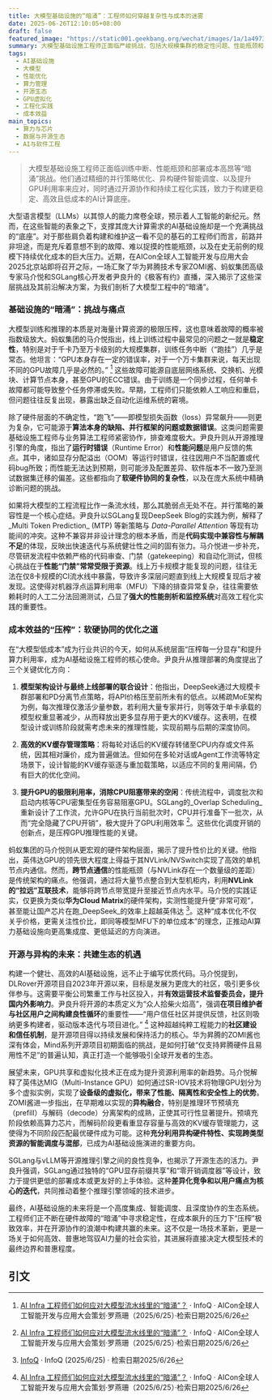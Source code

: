 ```yaml
---
title: 大模型基础设施的“暗涌”：工程师如何穿越复杂性与成本的迷雾
date: 2025-06-26T12:10:05+08:00
draft: false
featured_image: "https://static001.geekbang.org/wechat/images/1a/1a4973e167c75f4ba2d63d57c158f621.png"
summary: 大模型基础设施工程师正面临严峻挑战，包括大规模集群的稳定性问题、性能瓶颈和高昂的运营成本。他们通过模型与部署联合设计、精细化KV缓存管理、以及利用新型硬件架构如华为Cloud Matrix提升算力利用率，来优化成本和性能。同时，开源社区的协作和异构硬件的智能调度，正成为未来AI基础设施发展的关键趋势。
tags: 
  - AI基础设施
  - 大模型
  - 性能优化
  - 算力管理
  - 开源生态
  - GPU虚拟化
  - 工程化实践
  - 成本效益
main_topics: 
  - 算力与芯片
  - 数据与开源生态
  - AI与软件工程
---
```


> 大模型基础设施工程师正面临训练中断、性能瓶颈和部署成本高昂等“暗涌”挑战。他们通过精细的并行策略优化、异构硬件智能调度、以及提升GPU利用率来应对，同时通过开源协作和持续工程化实践，致力于构建更稳定、高效且低成本的AI计算底座。

大型语言模型（LLMs）以其惊人的能力席卷全球，预示着人工智能的新纪元。然而，在这些智能的表象之下，支撑其庞大计算需求的AI基础设施却是一个充满挑战的“底座”。对于那些肩负着构建和维护这一看不见的基石的工程师们而言，前路并非坦途，而是充斥着意想不到的故障、难以捉摸的性能瓶颈，以及在史无前例的规模下持续优化成本的巨大压力。近期，在AICon全球人工智能开发与应用大会2025北京站即将召开之际，一场汇聚了华为昇腾技术专家ZOMI酱、蚂蚁集团高级专家马介悦和SGLang核心开发者尹良升的《极客有约》直播，深入揭示了这些深层挑战及其前沿解决方案，为我们剖析了大模型工程中的“暗涌”。

### 基础设施的“暗涌”：挑战与痛点

大模型训练和推理的本质是对海量计算资源的极限压榨，这也意味着故障的概率被指数级放大。蚂蚁集团的马介悦指出，线上训练过程中最常见的问题之一就是**稳定性**，特别是对于千卡乃至万卡级别的大规模集群，训练任务中断（“跑挂”）几乎是常态。他坦言：“GPU本身存在一定的错误率，对于一个万卡集群来说，每天出现不同的GPU故障几乎是必然的。” [^1] 这些故障可能源自底层网络系统、交换机、光模块、计算节点本身，甚至GPU的ECC错误。由于训练是一个同步过程，任何单卡故障都可能导致整个任务停滞或失败。早期，工程师们只能依赖人工响应和重启，但问题往往反复出现，暴露出缺乏自动化运维系统的窘境。

除了硬件层面的不确定性，“跑飞”——即模型损失函数（loss）异常飙升——则更为复杂，它可能源于**算法本身的缺陷、并行框架的问题或数据错误**。这类问题需要基础设施工程师与业务算法工程师紧密协作，排查难度极大。尹良升则从开源推理引擎的角度，指出了**运行时错误**（Runtime Error）和**性能问题**是用户反馈的焦点。其中，诸如显存分配溢出（OOM）等运行时错误，往往因用户不当配置或代码bug所致；而性能无法达到预期，则可能涉及配置差异、软件版本不一致乃至测试数据集迁移的偏差。这些都指向了**软硬件协同的复杂性**，以及在庞大系统中精确诊断问题的挑战。

如果将大模型的工程流程比作一条流水线，那么其脆弱点无处不在。并行策略的兼容性是一个核心症结。尹良升以SGLang复现DeepSeek Blog的实践为例，解释了_Multi Token Prediction_ (MTP) 等新策略与 _Data-Parallel Attention_ 等现有功能间的冲突。这种不兼容并非设计理念的根本矛盾，而是**代码实现中兼容性与解耦不足**的体现，反映出快速迭代与系统健壮性之间的固有张力。马介悦进一步补充，尽管研发流程中依赖严格的代码审查、门禁（gatekeeping）和自动化测试，但核心挑战在于**性能“门禁”常常受限于资源**。线上万卡规模才能复现的问题，往往无法在仅8卡规模的CI流水线中暴露，导致许多深层问题直到线上大规模复现后才被发现。这使得对机器浮点运算利用率（MFU）下降的排查异常复杂，往往需要依赖耗时的人工二分法回溯测试，凸显了**强大的性能剖析和监控系统**对高效工程化实践的重要性。

### 成本效益的“压榨”：软硬协同的优化之道

在“大模型低成本”成为行业共识的今天，如何从系统层面“压榨每一分显存”和提升算力利用率，成为AI基础设施工程师的核心使命。尹良升从推理部署的角度提出了三个关键优化方向：

1.  **模型架构设计与最终上线部署的联合设计**：他指出，DeepSeek通过大规模卡群部署和PD分离节点策略，将API价格压至前所未有的低点。以稀疏MoE架构为例，每次推理仅激活少量参数，若利用大量专家并行，则等效于单卡承载的模型权重显著减少，从而释放出更多显存用于更大的KV缓存。这表明，在模型设计或训练阶段就需考虑未来的推理性能，实现前期与后期的深度协同。

2.  **高效的KV缓存管理策略**：将每轮对话后的KV缓存转储至CPU内存或文件系统，因其相对廉价，成为普遍做法。但如何在多轮对话或Agent工作流等特定场景下，设计智能的KV缓存驱逐与重加载策略，以适应不同的复用间隔，仍有巨大的优化空间。

3.  **提升GPU的极限利用率，消除CPU阻塞带来的空闲**：传统流程中，调度批次和启动内核等CPU密集型任务容易阻塞GPU。SGLang的_Overlap Scheduling_重新设计了工作流，允许GPU在执行当前批次时，CPU并行准备下一批次，从而“完全隐藏了CPU开销”，极大提升了GPU利用效率 [^1]。这些优化调度开销的创新点，是压榨GPU推理性能的关键。

蚂蚁集团的马介悦则从更宏观的硬件架构层面，揭示了提升性价比的关键。他指出，英伟达GPU的领先很大程度上得益于其NVLink/NVSwitch实现了高效的单机节点内通信。然而，**跨节点通信**的性能瓶颈（与NVLink存在一个数量级的差距）是传统架构的痛点。他强调，通过将大量节点整合到大型机柜内，利用**NVLink的“拉远”互联技术**，能够将跨节点带宽提升至接近节点内水平。马介悦的实践证实，仅更换为类似**华为Cloud Matrix**的硬件架构，实测性能提升便“非常可观”，甚至能让国产芯片在跑_DeepSeek_的效率上超越英伟达 [^2]。这种“成本优化不仅关乎价格，更需关注性价比，即同等模型MFU下的单位成本”的理念，正推动AI算力基础设施向更高集成度、更低延迟的方向演进。

### 开源与异构的未来：共建生态的机遇

构建一个健壮、高效的AI基础设施，远不止于编写优质代码。马介悦提到，DLRover开源项目自2023年开源以来，目标是发展为更庞大的社区，吸引更多伙伴参与。这需要平衡公司繁重工作与社区投入，并**有效运营技术监督委员会，提升国内外影响力**。尹良升将开源的本质定义为“众人拾柴火焰高”，强调**在项目维护者与社区用户之间构建良性循环**的重要性——“用户信任社区并提供反馈，社区则吸纳更多构建者，驱动版本迭代与项目进化。” [^1] 这种超越纯粹工程能力的**社区建设和信任机制**，是开源项目得以持续发展和保持活力的核心。华为昇腾的ZOMI酱也深有体会，Mind系列开源项目初期面临的挑战，是如何打破“仅支持昇腾硬件且易用性不足”的普遍认知，真正打造一个能够吸引全球开发者的生态。

展望未来，GPU共享和虚拟化技术正在成为提升资源利用率的新趋势。马介悦解释了英伟达MIG（Multi-Instance GPU）如何通过SR-IOV技术将物理GPU划分为多个虚拟实例，实现了**设备级的虚拟化，带来了性能、隔离性和安全性上的优势**。ZOMI酱进一步指出，在早期难以实现的**异构融合**，特别是推理环节预填充（prefill）与解码（decode）分离架构的成熟，正使其可行性显著提升。预填充阶段依赖高算力芯片，而解码阶段更看重显存容量与高效的KV缓存管理能力，这使得为不同阶段匹配最优硬件成为可能。这种**充分利用异构硬件特性、实现跨类型资源的智能调度与混部**，已成为AI基础设施演进的重要方向。

SGLang与vLLM等开源推理引擎之间的良性竞争，也揭示了开源生态的活力。尹良升强调，SGLang通过独特的“GPU显存前缀共享”和“零开销调度器”等设计，致力于提供更低的部署成本或更友好的上手体验。这种**差异化竞争和以用户痛点为核心的迭代**，共同推动着整个推理引擎领域的技术进步。

最终，AI基础设施的未来将是一个高度集成、智能调度、且深度协作的生态系统。工程师们正不断在硬件故障的“暗涌”中寻求稳定性，在成本飙升的压力下“压榨”极致效率，并在开源协作的浪潮中构建共赢的未来。这不仅是一场技术革新，更是一场关于如何高效、普惠地驾驭AI力量的社会实验，其进展将直接决定大模型技术的最终边界和普惠程度。

## 引文

[^1]: [AI Infra 工程师们如何应对大模型流水线里的“暗涌”？](https://www.infoq.cn/video/kx2h235pHrE7fENMaxlH) · InfoQ · AICon全球人工智能开发与应用大会策划·罗燕珊（2025/6/25）·检索日期2025/6/26
[^2]: [InfoQ](https://m.163.com/news/sub/T1486530093955.html) · InfoQ (2025/6/25) · 检索日期2025/6/26
